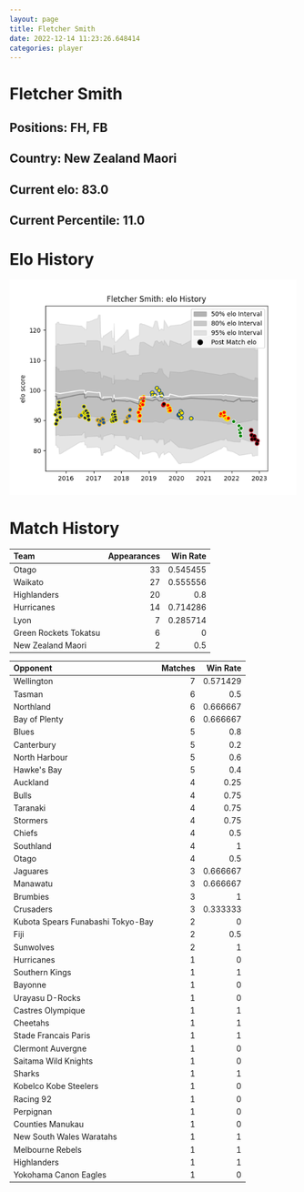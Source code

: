 ```yaml
---  
layout: page  
title: Fletcher Smith  
date: 2022-12-14 11:23:26.648414  
categories: player  
---
```

# Fletcher Smith

## Positions: FH, FB

## Country: New Zealand Maori

## Current elo: 83.0

## Current Percentile: 11.0

# Elo History


![elo history](history_FletcherSmith.png)
# Match History


| Team                  |   Appearances |   Win Rate |
|:----------------------|--------------:|-----------:|
| Otago                 |            33 |   0.545455 |
| Waikato               |            27 |   0.555556 |
| Highlanders           |            20 |   0.8      |
| Hurricanes            |            14 |   0.714286 |
| Lyon                  |             7 |   0.285714 |
| Green Rockets Tokatsu |             6 |   0        |
| New Zealand Maori     |             2 |   0.5      |

| Opponent                          |   Matches |   Win Rate |
|:----------------------------------|----------:|-----------:|
| Wellington                        |         7 |   0.571429 |
| Tasman                            |         6 |   0.5      |
| Northland                         |         6 |   0.666667 |
| Bay of Plenty                     |         6 |   0.666667 |
| Blues                             |         5 |   0.8      |
| Canterbury                        |         5 |   0.2      |
| North Harbour                     |         5 |   0.6      |
| Hawke's Bay                       |         5 |   0.4      |
| Auckland                          |         4 |   0.25     |
| Bulls                             |         4 |   0.75     |
| Taranaki                          |         4 |   0.75     |
| Stormers                          |         4 |   0.75     |
| Chiefs                            |         4 |   0.5      |
| Southland                         |         4 |   1        |
| Otago                             |         4 |   0.5      |
| Jaguares                          |         3 |   0.666667 |
| Manawatu                          |         3 |   0.666667 |
| Brumbies                          |         3 |   1        |
| Crusaders                         |         3 |   0.333333 |
| Kubota Spears Funabashi Tokyo-Bay |         2 |   0        |
| Fiji                              |         2 |   0.5      |
| Sunwolves                         |         2 |   1        |
| Hurricanes                        |         1 |   0        |
| Southern Kings                    |         1 |   1        |
| Bayonne                           |         1 |   0        |
| Urayasu D-Rocks                   |         1 |   0        |
| Castres Olympique                 |         1 |   1        |
| Cheetahs                          |         1 |   1        |
| Stade Francais Paris              |         1 |   1        |
| Clermont Auvergne                 |         1 |   0        |
| Saitama Wild Knights              |         1 |   0        |
| Sharks                            |         1 |   1        |
| Kobelco Kobe Steelers             |         1 |   0        |
| Racing 92                         |         1 |   0        |
| Perpignan                         |         1 |   0        |
| Counties Manukau                  |         1 |   0        |
| New South Wales Waratahs          |         1 |   1        |
| Melbourne Rebels                  |         1 |   1        |
| Highlanders                       |         1 |   1        |
| Yokohama Canon Eagles             |         1 |   0        |